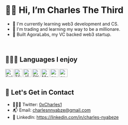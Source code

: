 # 👋🏿  Hi, I’m Charles The Third

- 🧩 I'm currently learning web3 development and CS.
- 🌱 I'm trading and learning my way to be a millionare.
- 🦄 Built AgoraLabs, my VC backed web3 startup.
<br />

## 👨🏾‍💻 Languages I enjoy
<img align="left" alt="Solidity" width="26px"
src="https://user-images.githubusercontent.com/90402466/176094484-f27460b9-45c8-4a54-9e00-46a62b5d2dc9.png" />
<img align="left" alt="TS" width="26px"
src="https://user-images.githubusercontent.com/90402466/176096903-f76b67cd-ac0e-45bc-a8a0-aa85a46286e5.png" />
<img align="left" alt="JS" width="26px"
src="https://user-images.githubusercontent.com/90402466/176095911-3f011dd1-6fee-4d93-a773-68a2d1b8005f.png" />
<img align="left" alt="PYTH" width="26px"
src="https://user-images.githubusercontent.com/90402466/176096061-3e69b665-6d23-4f59-aec4-48b8bd5c3638.png" />
<img align="left" alt="Mongo" width="26px"
src="https://user-images.githubusercontent.com/90402466/176096286-4ceac641-747f-4650-abf4-eb5b7dcb79f2.png" />
<img align="left" alt="exprs" width="26px"
src="https://user-images.githubusercontent.com/90402466/176096539-e66ccd65-7fb5-4680-b558-4a688e77586f.png" />
<img align="left" alt="exprs" width="26px"
src="https://user-images.githubusercontent.com/90402466/176096696-744f743f-b240-4df6-960f-cd7c38ad8ed4.png" />
<br />
<br />

## 💎 Let's Get in Contact
- 👨🏻‍💻 Twitter: [0xCharles1](https://twitter.com/0xCharles1)
- 📬 Email: charlesnnyabze@gmail.com
- 🥇 LinkedIn: https://linkedin.com/in/charles-nyabeze
<br />
<br />
